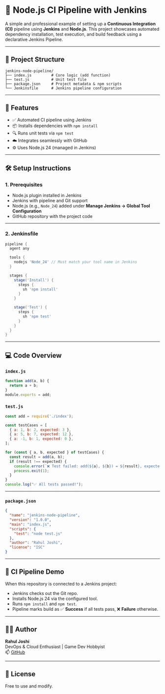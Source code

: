 # 🧪 Node.js CI Pipeline with Jenkins

A simple and professional example of setting up a **Continuous Integration (CI)** pipeline using **Jenkins** and **Node.js**. This project showcases automated dependency installation, test execution, and build feedback using a declarative Jenkins Pipeline.

---

## 📂 Project Structure

```
jenkins-node-pipeline/
├── index.js         # Core logic (add function)
├── test.js          # Unit test file
├── package.json     # Project metadata & npm scripts
└── Jenkinsfile      # Jenkins pipeline configuration
```

---

## 📌 Features

- ✅ Automated CI pipeline using Jenkins
- 📦 Installs dependencies with `npm install`
- 🔍 Runs unit tests via `npm test`
- ☁️ Integrates seamlessly with GitHub
- ⚙️ Uses Node.js 24 (managed in Jenkins)

---

## 🛠️ Setup Instructions

### 1. Prerequisites

- Node.js plugin installed in Jenkins
- Jenkins with pipeline and Git support
- Node.js (e.g., `Node_24`) added under **Manage Jenkins → Global Tool Configuration**
- GitHub repository with the project code

---

### 2. Jenkinsfile

```groovy
pipeline {
  agent any

  tools {
    nodejs 'Node_24' // Must match your tool name in Jenkins
  }

  stages {
    stage('Install') {
      steps {
        sh 'npm install'
      }
    }

    stage('Test') {
      steps {
        sh 'npm test'
      }
    }
  }
}
```

---

## 💻 Code Overview

### `index.js`

```js
function add(a, b) {
  return a + b;
}
module.exports = add;
```

### `test.js`

```js
const add = require('./index');

const testCases = [
  { a: 1, b: 2, expected: 3 },
  { a: 5, b: 7, expected: 12 },
  { a: -1, b: 1, expected: 0 },
];

for (const { a, b, expected } of testCases) {
  const result = add(a, b);
  if (result !== expected) {
    console.error(`❌ Test failed: add(${a}, ${b}) = ${result}, expected ${expected}`);
    process.exit(1);
  }
}
console.log("✅ All tests passed!");
```

---

### `package.json`

```json
{
  "name": "jenkins-node-pipeline",
  "version": "1.0.0",
  "main": "index.js",
  "scripts": {
    "test": "node test.js"
  },
  "author": "Rahul Joshi",
  "license": "ISC"
}
```

---

## 📸 CI Pipeline Demo

When this repository is connected to a Jenkins project:

- Jenkins checks out the Git repo.
- Installs Node.js 24 via the configured tool.
- Runs `npm install` and `npm test`.
- Pipeline marks build as ✅ **Success** if all tests pass, ❌ **Failure** otherwise.

---

## 🙋‍♂️ Author

**Rahul Joshi**  
DevOps & Cloud Enthusiast | Game Dev Hobbyist  
📫 [GitHub](https://github.com/Rahuljoshi07)

---

## 📄 License

Free to use and modify.
